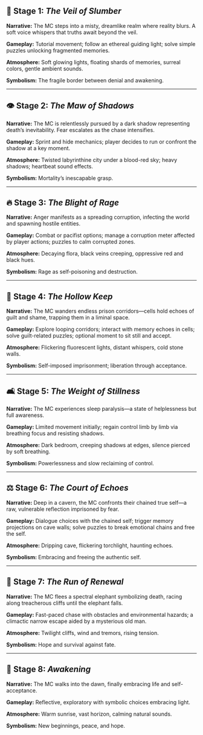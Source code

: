## 🌙 Stage 1: _The Veil of Slumber_

**Narrative:** The MC steps into a misty, dreamlike realm where reality blurs. A soft voice whispers that truths await beyond the veil.

**Gameplay:** Tutorial movement; follow an ethereal guiding light; solve simple puzzles unlocking fragmented memories.

**Atmosphere:** Soft glowing lights, floating shards of memories, surreal colors, gentle ambient sounds.

**Symbolism:** The fragile border between denial and awakening.

---

## 👁️ Stage 2: _The Maw of Shadows_

**Narrative:** The MC is relentlessly pursued by a dark shadow representing death’s inevitability. Fear escalates as the chase intensifies.

**Gameplay:** Sprint and hide mechanics; player decides to run or confront the shadow at a key moment.

**Atmosphere:** Twisted labyrinthine city under a blood-red sky; heavy shadows; heartbeat sound effects.

**Symbolism:** Mortality’s inescapable grasp.

---

## 🔥 Stage 3: _The Blight of Rage_

**Narrative:** Anger manifests as a spreading corruption, infecting the world and spawning hostile entities.

**Gameplay:** Combat or pacifist options; manage a corruption meter affected by player actions; puzzles to calm corrupted zones.

**Atmosphere:** Decaying flora, black veins creeping, oppressive red and black hues.

**Symbolism:** Rage as self-poisoning and destruction.

---

## 🚪 Stage 4: _The Hollow Keep_

**Narrative:** The MC wanders endless prison corridors—cells hold echoes of guilt and shame, trapping them in a liminal space.

**Gameplay:** Explore looping corridors; interact with memory echoes in cells; solve guilt-related puzzles; optional moment to sit still and accept.

**Atmosphere:** Flickering fluorescent lights, distant whispers, cold stone walls.

**Symbolism:** Self-imposed imprisonment; liberation through acceptance.

---

## 🛋️ Stage 5: _The Weight of Stillness_

**Narrative:** The MC experiences sleep paralysis—a state of helplessness but full awareness.

**Gameplay:** Limited movement initially; regain control limb by limb via breathing focus and resisting shadows.

**Atmosphere:** Dark bedroom, creeping shadows at edges, silence pierced by soft breathing.

**Symbolism:** Powerlessness and slow reclaiming of control.

---

## ⚖️ Stage 6: _The Court of Echoes_

**Narrative:** Deep in a cavern, the MC confronts their chained true self—a raw, vulnerable reflection imprisoned by fear.

**Gameplay:** Dialogue choices with the chained self; trigger memory projections on cave walls; solve puzzles to break emotional chains and free the self.

**Atmosphere:** Dripping cave, flickering torchlight, haunting echoes.

**Symbolism:** Embracing and freeing the authentic self.

---

## 🌺 Stage 7: _The Run of Renewal_

**Narrative:** The MC flees a spectral elephant symbolizing death, racing along treacherous cliffs until the elephant falls.

**Gameplay:** Fast-paced chase with obstacles and environmental hazards; a climactic narrow escape aided by a mysterious old man.

**Atmosphere:** Twilight cliffs, wind and tremors, rising tension.

**Symbolism:** Hope and survival against fate.

---

## 🌅 Stage 8: _Awakening_

**Narrative:** The MC walks into the dawn, finally embracing life and self-acceptance.

**Gameplay:** Reflective, exploratory with symbolic choices embracing light.

**Atmosphere:** Warm sunrise, vast horizon, calming natural sounds.

**Symbolism:** New beginnings, peace, and hope.